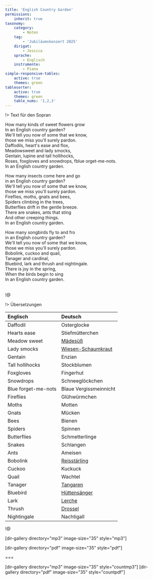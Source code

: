 ```yaml
---
title: 'English Country Garden'
permissions:
    inherit: true
taxonomy:
    category:
        - Noten
    tag:
        - 'Jubiläumskonzert 2025'
    dirigat:
        - Jessica
    sprache:
        - Englisch
    instrumente:
        - Piano
simple-responsive-tables:
    active: true
    themes: green
tablesorter:
    active: true
    themes: green
    table_nums: '1,2,3'
---
```


!> Text für den Sopran

How many kinds of sweet flowers grow</br>
In an English country garden?</br>
We'll tell you now of some that we know,</br>
those we miss you'll surely pardon.</br>
Daffodils, heart's ease and flox,</br>
Meadowsweet and lady smocks,</br>
Gentain, lupine and tall hollihocks,</br>
Roses, foxgloves and snowdrops, fblue orget-me-nots.</br>
In an English country garden.</br>

How many insects come here and go</br>
in an English country garden?</br>
We'll tell you now of some that we know,</br>
those we miss you'll surely pardon.</br>
Fireflies, moths, gnats and bees,</br>
Spiders climbing in the trees,</br>
Butterflies drift in the gentle breeze.</br>
There are snakes, ants that sting</br>
And other creeping things.</br>
In an English country garden.</br>

How many songbirds fly to and fro</br>
in an English country garden?</br>
We'll tell you now of some that we know,</br>
those we miss you'll surely pardon.</br>
Bobolink, cuckoo and quail,</br>
Tanager and cardinal,</br>
Bluebird, lark and thrush and nightingale.</br>
There is joy in the spring,</br>
When the birds begin to sing</br>
In an English country garden.</br>
</br></br>
!@


!> Übersetzungen 

| Englisch | Deutsch |
| :-------------------- | :------------------ |
| Daffodil | Osterglocke |
| Hearts ease | Stiefmütterchen |
| Meadow sweet | [<i class="fa fa-wikipedia-w"></i> Mädesüß](https://de.wikipedia.org/wiki/Echtes_M%C3%A4des%C3%BC%C3%9F?target=_blank) |
| Lady smocks | [<i class="fa fa-wikipedia-w"></i> Wiesen-Schaumkraut](https://de.wikipedia.org/wiki/Wiesen-Schaumkraut?target=_blank) |
| Gentain | Enzian |
| Tall hollihocks | Stockblumen |
| Foxgloves | Fingerhut |
| Snowdrops | Schneeglöckchen |
| Blue forget-me-nots | Blaue Vergissmeinnicht |
| Fireflies | Glühwürmchen |
| Moths | Motten |
| Gnats | Mücken |
| Bees | Bienen |
| Spiders | Spinnen |
| Butterflies | Schmetterlinge |
| Snakes | Schlangen |
| Ants | Ameisen |
| Bobolink | [<i class="fa fa-wikipedia-w"></i> Reisstärling](https://de.wikipedia.org/wiki/Reisst%C3%A4rling?target=_blank) |
| Cuckoo | Kuckuck |
| Quail | Wachtel |
| Tanager | [<i class="fa fa-wikipedia-w"></i> Tangaren](https://de.wikipedia.org/wiki/Tangaren?target=_blank) |
| Bluebird | [<i class="fa fa-wikipedia-w"></i> Hüttensänger](https://de.wikipedia.org/wiki/H%C3%BCttens%C3%A4nger?target=_blank) |
| Lark | [<i class="fa fa-wikipedia-w"></i> Lerche](https://de.wikipedia.org/wiki/Lerchen?target=_blank) |
| Thrush | [<i class="fa fa-wikipedia-w"></i> Drossel](https://de.wikipedia.org/wiki/Drosseln?target=_blank) |
| Nightingale | Nachtigall |

!@


[dir-gallery directory="mp3" image-size="35" style="mp3"]

[dir-gallery directory="pdf" image-size="35" style="pdf"]

===

[dir-gallery directory="mp3" image-size="35" style="countmp3"]
[dir-gallery directory="pdf" image-size="35" style="countpdf"]